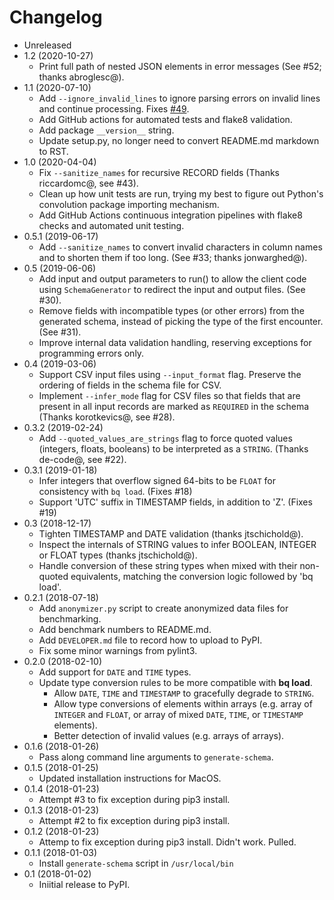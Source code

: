 # Changelog

* Unreleased
* 1.2 (2020-10-27)
    * Print full path of nested JSON elements in error messages (See #52;
      thanks abroglesc@).
* 1.1 (2020-07-10)
    * Add `--ignore_invalid_lines` to ignore parsing errors on invalid lines
      and continue processing. Fixes
      [#49](https://github.com/bxparks/bigquery-schema-generator/issues/49).
    * Add GitHub actions for automated tests and flake8 validation.
    * Add package `__version__` string.
    * Update setup.py, no longer need to convert README.md markdown to RST.
* 1.0 (2020-04-04)
    * Fix `--sanitize_names` for recursive RECORD fields (Thanks riccardomc@,
      see #43).
    * Clean up how unit tests are run, trying my best to figure out
      Python's convolution package importing mechanism.
    * Add GitHub Actions continuous integration pipelines with flake8 checks and
      automated unit testing.
* 0.5.1 (2019-06-17)
    * Add `--sanitize_names` to convert invalid characters in column names and
      to shorten them if too long. (See #33; thanks jonwarghed@).
* 0.5 (2019-06-06)
    * Add input and output parameters to run() to allow the client code using
      `SchemaGenerator` to redirect the input and output files. (See #30).
    * Remove fields with incompatible types (or other errors) from the generated
      schema, instead of picking the type of the first encounter. (See #31).
    * Improve internal data validation handling, reserving exceptions for
      programming errors only.
* 0.4 (2019-03-06)
    * Support CSV input files using `--input_format` flag. Preserve
      the ordering of fields in the schema file for CSV.
    * Implement `--infer_mode` flag for CSV files so that fields that are
      present in all input records are marked as `REQUIRED` in the schema
      (Thanks korotkevics@, see #28).
* 0.3.2 (2019-02-24)
    * Add `--quoted_values_are_strings` flag to force quoted values (integers,
      floats, booleans) to be interpreted as a `STRING`. (Thanks de-code@,
      see #22).
* 0.3.1 (2019-01-18)
    * Infer integers that overflow signed 64-bits to be `FLOAT` for
      consistency with `bq load`. (Fixes #18)
    * Support 'UTC' suffix in TIMESTAMP fields, in addition to 'Z'. (Fixes #19)
* 0.3 (2018-12-17)
    * Tighten TIMESTAMP and DATE validation (thanks jtschichold@).
    * Inspect the internals of STRING values to infer BOOLEAN, INTEGER or FLOAT
      types (thanks jtschichold@).
    * Handle conversion of these string types when mixed with their non-quoted
      equivalents, matching the conversion logic followed by 'bq load'.
* 0.2.1 (2018-07-18)
    * Add `anonymizer.py` script to create anonymized data files for
      benchmarking.
    * Add benchmark numbers to README.md.
    * Add `DEVELOPER.md` file to record how to upload to PyPI.
    * Fix some minor warnings from pylint3.
* 0.2.0 (2018-02-10)
    * Add support for `DATE` and `TIME` types.
    * Update type conversion rules to be more compatible with **bq load**.
        * Allow `DATE`, `TIME` and `TIMESTAMP` to gracefully degrade to
          `STRING`.
        * Allow type conversions of elements within arrays
          (e.g. array of `INTEGER` and `FLOAT`, or array of mixed `DATE`,
          `TIME`, or `TIMESTAMP` elements).
        * Better detection of invalid values (e.g. arrays of arrays).
* 0.1.6 (2018-01-26)
    * Pass along command line arguments to `generate-schema`.
* 0.1.5 (2018-01-25)
    * Updated installation instructions for MacOS.
* 0.1.4 (2018-01-23)
    * Attempt #3 to fix exception during pip3 install.
* 0.1.3 (2018-01-23)
    * Attempt #2 to fix exception during pip3 install.
* 0.1.2 (2018-01-23)
    * Attemp to fix exception during pip3 install. Didn't work. Pulled.
* 0.1.1 (2018-01-03)
    * Install `generate-schema` script in `/usr/local/bin`
* 0.1 (2018-01-02)
    * Iniitial release to PyPI.
